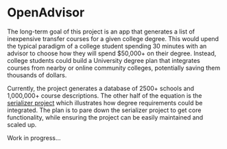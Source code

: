 # OpenAdvisor

The long-term goal of this project is an app that generates a list of inexpensive transfer courses for a given college degree. This would upend the typical paradigm of a college student spending 30 minutes with an advisor to choose how they will spend $50,000+ on their degree. Instead, college students could build a University degree plan that integrates courses from nearby or online community colleges, potentially saving them thousands of dollars.

Currently, the project generates a database of 2500+ schools and 1,000,000+ course descriptions. The other half of the equation is the [serializer project](https://github.com/stephencasey/OpenAdvisor---Serializer-proof-of-concept) which illustrates how degree requirements could be integrated. The plan is to pare down the serializer project to get core functionality, while ensuring the project can be easily maintained and scaled up. 

Work in progress...
